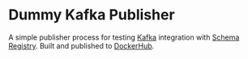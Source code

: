 # Dummy Kafka Publisher

A simple publisher process for testing [Kafka](http://kafka.apache.org/) integration with [Schema Registry](https://github.com/confluentinc/schema-registry). Built and published to [DockerHub](https://hub.docker.com/r/sbilinski/dummy-kafka-publisher/).

